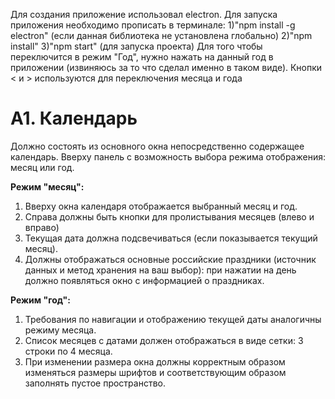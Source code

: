 Для создания приложение использовал electron.
Для запуска приложения необходимо прописать в терминале:
1)"npm install -g electron" (если данная библиотека не установлена глобально)
2)"npm install"
3)"npm start" (для запуска проекта)
Для того чтобы переключится в режим "Год", нужно нажать на данный год в приложении (извиняюсь за то что сделал именно в таком виде). Кнопки < и > используются для переключения месяца и года

# A1. Календарь

Должно состоять из основного окна непосредственно содержащее календарь. Вверху панель с возможность выбора режима отображения: месяц или год.

**Режим "месяц":**

1.  Вверху окна календаря отображается выбранный месяц и год.
2.  Справа должны быть кнопки для пролистывания месяцев (влево и вправо)
3.  Текущая дата должна подсвечиваться (если показывается текущий месяц).
4.  Должны отображаться основные российские праздники (источник данных и метод хранения на ваш выбор): при нажатии на день должно появляться окно с информацией о праздниках.

**Режим "год":**

1.  Требования по навигации и отображению текущей даты аналогичны режиму месяца.
2.  Список месяцев с датами должен отображаться в виде сетки: 3 строки по 4 месяца.
3.  При изменении размера окна должны корректным образом изменяться размеры шрифтов и соответствующим образом заполнять пустое пространство.

